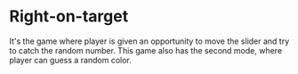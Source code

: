 # Right-on-target
It's the game where player is given an opportunity to move the slider and try to catch the random number. This game also has the second mode, where player can guess a random color.
